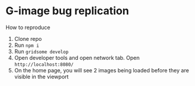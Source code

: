 # G-image bug replication

How to reproduce

1. Clone repo
2. Run `npm i`
3. Run `gridsome develop`
4. Open developer tools and open network tab. Open `http://localhost:8080/`
5. On the home page, you will see 2 images being loaded before they are visible in the viewport

